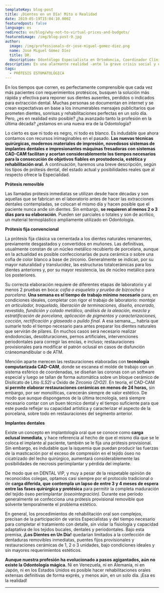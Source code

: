 ```yaml
---
templateKey: blog-post
title: ¡Dientes en un Día! Mito o Realidad
date: 2019-05-19T15:04:10.000Z
featuredpost: false
language: es
redirects: en/blog/why-not-to-virtual-prices-and-budgets/
featuredimage: /img/blog-post-9.jpg
author: 
  image: /img/professionals-dr-jose-miguel-gomez-diez.png
  name: José Miguel Gómez Díez
  title: DR.
  description: Odontólogo Especialista en Ortodoncia, Coordinador Clínico de DENTAL VIP, Especialidades Odontológicas s.c. y verdadero apasionado del análisis, discusión, comunicación y difusión de la información científica.
description: Es una alarmante realidad -ante la grave crisis social y económica que vivimos- el hecho de que cada vez más personas llamen o escriban correos a las clínicas dentales, como si de tiendas por departamento se tratase, con la única intención de indagar sobre los precios “aproximados” de los tratamientos odontológicos más frecuentes y
tags:
  - PRÓTESIS ESTOMATOLÓGICA
---
```

En los tiempos que corren, es perfectamente comprensible que cada vez más pacientes con requerimientos protésicos, busquen la solución más rápida y efectiva para reponer sus dientes ausentes, perdidos o indicados para extracción dental. Muchas personas se documentan en internet y se crean expectativas en base a los innumerables mensajes publicitarios que prometen dientes, sonrisas y rehabilitaciones perfectas en un solo día. Pero, ¿es en realidad esto posible? ¿ha avanzado tanto la profesión en la última década? ¿estamos en una nueva era de la Odontología?

Lo cierto es que ni todo es negro, ni todo es blanco. Es indudable que ahora contamos con recursos inimaginables en el pasado. **Las nuevas técnicas quirúrgicas, modernos materiales de impresión, novedosos sistemas de implantes dentales e impresionantes máquinas fresadoras con sistemas CAD-CAM facilitan y acortan considerablemente los tiempos necesarios para la consecución de objetivos fiables en prostodoncia, estética y rehabilitación oral.** A continuación, haremos una breve descripción, según los tipos de prótesis dental, del estado actual y posibilidades reales que al respecto ofrece la Especialidad.

**Prótesis removible**

Las llamadas prótesis inmediatas se utilizan desde hace décadas y son aquellas que se fabrican en el laboratorio antes de hacer las extracciones dentales contempladas, se colocan el mismo día y hacen posible que el paciente nunca ande sin dientes. Sin embargo, **se requieren al menos 2 o 3 días para su elaboración**. Pueden ser parciales o totales y son de acrílico, un material termoplástico ampliamente utilizado en Odontología.

**Prótesis fija convencional**

La prótesis fija clásica va cementada a los dientes naturales remanentes, previamente desgastados y convertidos en muñones. Las definitivas, usualmente constan de un núcleo metálico recubierto de porcelana, aunque en la actualidad es posible confeccionarlas de pura cerámica o sobre una cofia de color blanco a base de zirconio. Generalmente se indican, por su mayor naturalidad y translucidez, las estructuras totalcerámicas para los dientes anteriores y, por su mayor resistencia, las de núcleo metálico para los posteriores.

Su correcta elaboración requiere de diferentes etapas de laboratorio y al menos 2 pruebas en boca: _cofia o esqueleto y prueba de bizcocho o porcelana_. **Una semana es el tiempo de trabajo mínimo** **necesario** para, en condiciones ideales, completar con rigor el trabajo de laboratorio: _montaje en articulador, troquelado, liberación de terminaciones, diseño, encerado, revestido, fundición y colado metálico, análisis de la aleación, mezcla y estratificación de porcelana, aplicación de pigmentos y caracterizaciones, cocción, rectificación y glaseado o pulido final._ A esa semana_,_ habría que sumarle todo el tiempo necesario para antes preparar los dientes naturales que servirán de pilares. En muchos casos será necesario realizar endodoncias, desobturaciones, pernos artificiales, intervenciones periodontales para corregir las encías, e incluso; restauraciones provisionales para modificar el patrón oclusal en casos de disfunción cráneomandibular o de ATM.

Mención aparte merecen las restauraciones elaboradas con **tecnología computarizada CAD-CAM**, donde se escanea el molde de trabajo con un sistema esférico de coordenadas, se diseñan las coronas con un software especial y luego se tallan de forma automática sobre un bloque cerámico de Disilicato de Litio _(LS2)_ u Óxido de Zirconio _(ZrO2)._ En teoría, el CAD-CAM **sí permite elaborar restauraciones cerámicas en menos de 24 horas,** sin embargo, por ser monolíticas, carecerán siempre de valor estético. De modo que aunque dispongamos de la última tecnología, será siempre necesario contar con un buen técnico dental y el tiempo suficiente para que este pueda reflejar su capacidad artística y caracterizar el aspecto de la porcelana, sobre todo en restauraciones del segmento anterior.    

**Implantes dentales**

Existe un concepto en implantología oral que se conoce como **carga oclusal inmediata**, y hace referencia al hecho de que el mismo día que se le coloca el implante al paciente, también se le fija una prótesis provisional. Sin embargo, es indudable que la isquemia que puedan producir las fuerzas de la masticación por el exceso de compresión en el tejido óseo no cicatrizado del lecho quirúrgico, aumentará considerablemente las posibilidades de necrosis periimplantar y pérdida del implante.

De modo que en DENTAL VIP, y muy a pesar de la respetable opinión de reconocidos colegas, optamos casi siempre por el protocolo tradicional o de **carga diferida, que** **contempla un lapso de entre 3 y 4 meses de espera entre las fases quirúrgica y protésica** para permitir la completa maduración del tejido óseo periimplantar _(oseointegración)_. Durante ese período generalmente se confecciona una prótesis provisional removible que solvente temporalmente el problema estético.

En general, los procedimientos de rehabilitación oral son complejos, precisan de la participación de varios Especialistas y del tiempo necesario para completar el tratamiento con detalle, sin violar la fisiología y capacidad adaptativa de los tejidos bucales, dentales y periodontales. Bajo esta premisa, **¡Los Dientes en Un Día!** quedarían limitados a la confección de dentaduras removibles inmediatas, puentes fijos provisionales y restauraciones cerámicas de 1, 2 o 3 unidades, bajo condiciones ideales y sin mayores requerimientos estéticos.

**Aunque nuestra profesión ha evolucionado a pasos agigantados, aún no existe la Odontología mágica.** Ni en Venezuela, ni en Alemania, ni en Japón, ni en los Estados Unidos es posible hacer rehabilitaciones orales extensas definitivas de forma exprés, y menos aún, en un solo día. ¡Esa es la realidad!

* * *